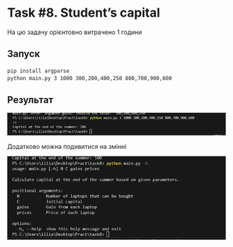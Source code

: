 # Task #8. Student’s capital

На цю задачу орієнтовно витрачено 1 години

## Запуск

```bash
pip install argparse
python main.py 3 1000 300,200,400,250 800,700,900,600
```

## Результат

![alt text](image.png)

Додатково можна подивитися на змінні 

![alt text](image-1.png)